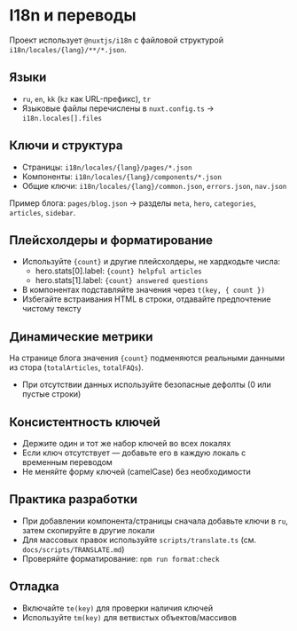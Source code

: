 # I18n и переводы

Проект использует `@nuxtjs/i18n` с файловой структурой `i18n/locales/{lang}/**/*.json`.

## Языки

- `ru`, `en`, `kk` (`kz` как URL-префикс), `tr`
- Языковые файлы перечислены в `nuxt.config.ts` → `i18n.locales[].files`

## Ключи и структура

- Страницы: `i18n/locales/{lang}/pages/*.json`
- Компоненты: `i18n/locales/{lang}/components/*.json`
- Общие ключи: `i18n/locales/{lang}/common.json`, `errors.json`, `nav.json`

Пример блога: `pages/blog.json` → разделы `meta`, `hero`, `categories`, `articles`, `sidebar`.

## Плейсхолдеры и форматирование

- Используйте `{count}` и другие плейсхолдеры, не хардкодьте числа:
  - hero.stats[0].label: `{count} helpful articles`
  - hero.stats[1].label: `{count} answered questions`
- В компонентах подставляйте значения через `t(key, { count })`
- Избегайте встраивания HTML в строки, отдавайте предпочтение чистому тексту

## Динамические метрики

На странице блога значения `{count}` подменяются реальными данными из стора (`totalArticles`, `totalFAQs`).

- При отсутствии данных используйте безопасные дефолты (0 или пустые строки)

## Консистентность ключей

- Держите один и тот же набор ключей во всех локалях
- Если ключ отсутствует — добавьте его в каждую локаль с временным переводом
- Не меняйте форму ключей (camelCase) без необходимости

## Практика разработки

- При добавлении компонента/страницы сначала добавьте ключи в `ru`, затем скопируйте в другие локали
- Для массовых правок используйте `scripts/translate.ts` (см. `docs/scripts/TRANSLATE.md`)
- Проверяйте форматирование: `npm run format:check`

## Отладка

- Включайте `te(key)` для проверки наличия ключей
- Используйте `tm(key)` для ветвистых объектов/массивов
